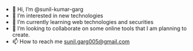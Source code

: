 - 👋 Hi, I’m @sunil-kumar-garg
- 👀 I’m interested in new technologies
- 🌱 I’m currently learning web technologies and securities
- 💞️ I’m looking to collaborate on some online tools that I am planning to create.
- 📫 How to reach me sunil.garg005@gmail.com

<!---
sunil-kumar-garg/sunil-kumar-garg is a ✨ special ✨ repository because its `README.md` (this file) appears on your GitHub profile.
You can click the Preview link to take a look at your changes.
--->
